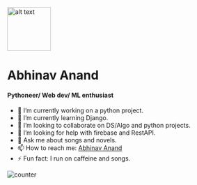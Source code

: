 <img src="https://github.com/atarax665/atarax665/blob/master/Hi.gif" alt="alt text" width="100" height="100" />

# Abhinav Anand
#### Pythoneer/ Web dev/ ML enthusiast
- 🔭 I’m currently working on a python project.
- 🌱 I’m currently learning Django.
- 👯 I’m looking to collaborate on DS/Algo and python projects. 
- 🤔 I’m looking for help with firebase and RestAPI.
- 💬 Ask me about songs and novels.
- 📫 How to reach me: [Abhinav Anand](atarax665.github.io)
- ⚡ Fun fact: I run on caffeine and songs.

<p><img src="https://komarev.com/ghpvc/?username=atarax665" alt="counter" /></p>

